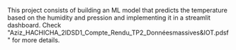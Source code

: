 This project consists of building an ML model that predicts the temperature based on the humidity and pression and implementing it in a streamlit dashboard. Check "Aziz_HACHICHA_2IDSD1_Compte_Rendu_TP2_Donnéesmassives&IOT.pdsf" for more details.

